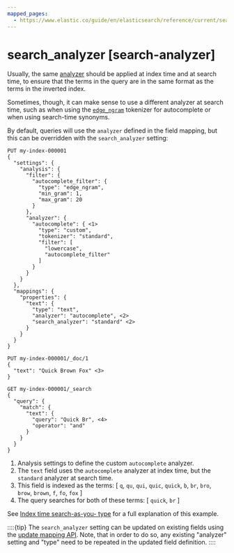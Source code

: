 ```yaml
---
mapped_pages:
  - https://www.elastic.co/guide/en/elasticsearch/reference/current/search-analyzer.html
---
```


# search_analyzer [search-analyzer]

Usually, the same [analyzer](/reference/elasticsearch/mapping-reference/analyzer.md) should be applied at index time and at search time, to ensure that the terms in the query are in the same format as the terms in the inverted index.

Sometimes, though, it can make sense to use a different analyzer at search time, such as when using the  [`edge_ngram`](/reference/data-analysis/text-analysis/analysis-edgengram-tokenizer.md) tokenizer for autocomplete or when using search-time synonyms.

By default, queries will use the `analyzer` defined in the field mapping, but this can be overridden with the `search_analyzer` setting:

```console
PUT my-index-000001
{
  "settings": {
    "analysis": {
      "filter": {
        "autocomplete_filter": {
          "type": "edge_ngram",
          "min_gram": 1,
          "max_gram": 20
        }
      },
      "analyzer": {
        "autocomplete": { <1>
          "type": "custom",
          "tokenizer": "standard",
          "filter": [
            "lowercase",
            "autocomplete_filter"
          ]
        }
      }
    }
  },
  "mappings": {
    "properties": {
      "text": {
        "type": "text",
        "analyzer": "autocomplete", <2>
        "search_analyzer": "standard" <2>
      }
    }
  }
}

PUT my-index-000001/_doc/1
{
  "text": "Quick Brown Fox" <3>
}

GET my-index-000001/_search
{
  "query": {
    "match": {
      "text": {
        "query": "Quick Br", <4>
        "operator": "and"
      }
    }
  }
}
```

1. Analysis settings to define the custom `autocomplete` analyzer.
2. The `text` field uses the `autocomplete` analyzer at index time, but the `standard` analyzer at search time.
3. This field is indexed as the terms: [ `q`, `qu`, `qui`, `quic`, `quick`, `b`, `br`, `bro`, `brow`, `brown`, `f`, `fo`, `fox` ]
4. The query searches for both of these terms: [ `quick`, `br` ]


See [Index time search-as-you- type](https://www.elastic.co/guide/en/elasticsearch/guide/2.x/_index_time_search_as_you_type.html) for a full explanation of this example.

::::{tip}
The `search_analyzer` setting can be updated on existing fields using the [update mapping API](https://www.elastic.co/docs/api/doc/elasticsearch/operation/operation-indices-put-mapping). Note, that in order to do so, any existing "analyzer" setting and "type" need to be repeated in the updated field definition.
::::


